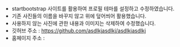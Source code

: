 - startbootstrap 사이트를 활용하여 프로필 테마를 설정하고 수정하였습니다. <br>
- 기존 사진들의 이름을 바꾸지 않고 위에 덮어씌어 활용했습니다. <br>
- 사용하지 않는 사진에 관한 내용과 이미지는 삭제하여 수정했습니다. <br>
- 깃허브 주소 : https://github.com/asdlkjasdlkj/asdlkjasdlkj
- 홈페이지 주소 : 
